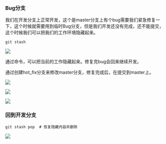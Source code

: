 ### Bug分支

我们在开发分支上正常开发，这个是master分支上有个bug需要我们紧急修复一下，这个时候就需要用到临时Bug分支，但是我们开发还没有完成，还不能提交，这个时候我们可以把我们的工作环境隐藏起来。

```
git stash
```

![](https://tva1.sinaimg.cn/large/006tNbRwly1ga70g4yjpvj31ys0sw0z2.jpg)

通过命令，可以把当前的工作隐藏起来。修复完bug会回来继续开发。

通过创建hot_fix分支来修改master分支，修复完成后，在提交到master上。

![](https://tva1.sinaimg.cn/large/006tNbRwly1ga70m5qpt7j31yu0ro7b1.jpg)

![](https://tva1.sinaimg.cn/large/006tNbRwly1ga70jajqivj31ja0u0ti9.jpg)

![](https://tva1.sinaimg.cn/large/006tNbRwly1ga70kxn7wdj31xk0u0tfi.jpg)

### 回到开发分支

```
git stash pop  # 恢复隐藏内容并删除
```

![](https://tva1.sinaimg.cn/large/006tNbRwly1ga70ooii77j31mz0u0ah2.jpg)